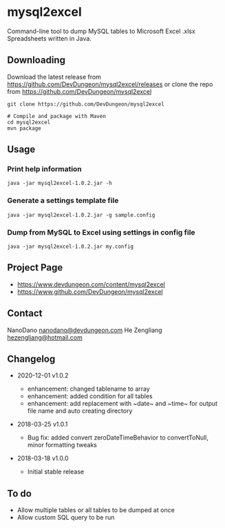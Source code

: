 mysql2excel
=============

Command-line tool to dump MySQL tables to Microsoft Excel .xlsx Spreadsheets written
in Java.


## Downloading

Download the latest release from https://github.com/DevDungeon/mysql2excel/releases
or clone the repo from https://github.com/DevDungeon/mysql2excel
    
    git clone https://github.com/DevDungeon/mysql2excel

    # Compile and package with Maven
    cd mysql2excel
    mvn package

## Usage

### Print help information

    java -jar mysql2excel-1.0.2.jar -h

### Generate a settings template file

    java -jar mysql2excel-1.0.2.jar -g sample.config

### Dump from MySQL to Excel using settings in config file

    java -jar mysql2excel-1.0.2.jar my.config


## Project Page

* https://www.devdungeon.com/content/mysql2excel
* https://www.github.com/DevDungeon/mysql2excel

## Contact

NanoDano <nanodano@devdungeon.com>
He Zengliang <hezengliang@hotmail.com>


## Changelog
* 2020-12-01 v1.0.2
    * enhancement: changed tablename to array
    * enhancement: added condition for all tables
    * enhancement: add replacement with ~date~ and ~time~ for output file name and auto creating directory

* 2018-03-25 v1.0.1
    * Bug fix: added convert zeroDateTimeBehavior to convertToNull, minor formatting tweaks
* 2018-03-18 v1.0.0
    * Initial stable release

## To do

* Allow multiple tables or all tables to be dumped at once
* Allow custom SQL query to be run
